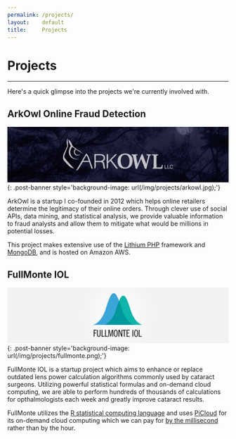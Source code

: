 ```yaml
---
permalink: /projects/
layout:    default
title:     Projects
---
```


# Projects
------------------

Here's a quick glimpse into the projects we're currently involved with.

## ArkOwl Online Fraud Detection

[![ArkOwl Logo](/img/projects/arkowl.jpg)](http://www.arkowl.com/){: .post-banner style='background-image: url(/img/projects/arkowl.jpg);'}

ArkOwl is a startup I co-founded in 2012 which helps online retailers determine the legitimacy of their online orders. Through clever use of social APIs, data mining, and statistical analysis, we provide valuable information to fraud analysts and allow them to mitigate what would be millions in potential losses.

This project makes extensive use of the [Lithium PHP](http://li3.me/) framework and [MongoDB](http://www.mongodb.org/), and is hosted on Amazon AWS.


## FullMonte IOL

[![FullMonte Logo](/img/projects/fullmonte.png)](http://fullmonteiol.com/){: .post-banner style='background-image: url(/img/projects/fullmonte.png);'}

FullMonte IOL is a startup project which aims to enhance or replace outdated lens power calculation algorithms commonly used by cataract surgeons. Utilizing powerful statistical formulas and on-demand cloud computing, we are able to perform hundreds of thousands of calculations for opthalmologists each week and greatly improve cataract results.

FullMonte utilizes the [R statistical computing language](http://www.r-project.org/) and uses [PiCloud](http://www.picloud.com/) for its on-demand cloud computing which we can pay for [by the millisecond](http://www.picloud.com/pricing/) rather than by the hour.

